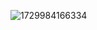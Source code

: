 <p align="center">

![1729984166334](https://github.com/user-attachments/assets/797ed2a6-2821-457a-b0b1-5f7fa2616910)

</p>

